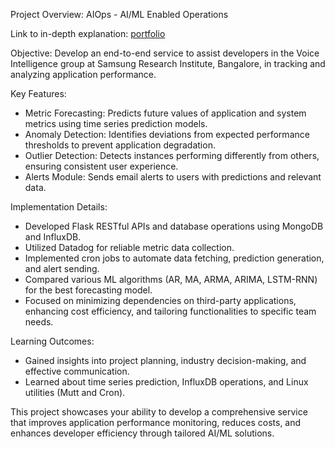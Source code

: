 Project Overview: AIOps - AI/ML Enabled Operations

Link to in-depth explanation: [portfolio](https://dhruvvohra.notion.site/AIOps-AI-ML-enabled-Operation-296c31dfb07e45db9f322eff34b788e9)

Objective: Develop an end-to-end service to assist developers in the Voice Intelligence group at Samsung Research Institute, Bangalore, in tracking and analyzing application performance.

Key Features:
- Metric Forecasting: Predicts future values of application and system metrics using time series prediction models.
- Anomaly Detection: Identifies deviations from expected performance thresholds to prevent application degradation.
- Outlier Detection: Detects instances performing differently from others, ensuring consistent user experience.
- Alerts Module: Sends email alerts to users with predictions and relevant data.

Implementation Details:
- Developed Flask RESTful APIs and database operations using MongoDB and InfluxDB.
- Utilized Datadog for reliable metric data collection.
- Implemented cron jobs to automate data fetching, prediction generation, and alert sending.
- Compared various ML algorithms (AR, MA, ARMA, ARIMA, LSTM-RNN) for the best forecasting model.
- Focused on minimizing dependencies on third-party applications, enhancing cost efficiency, and tailoring functionalities to specific team needs.

Learning Outcomes:
- Gained insights into project planning, industry decision-making, and effective communication.
- Learned about time series prediction, InfluxDB operations, and Linux utilities (Mutt and Cron).

This project showcases your ability to develop a comprehensive service that improves application performance monitoring, reduces costs, and enhances developer efficiency through tailored AI/ML solutions.
